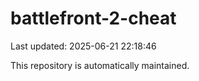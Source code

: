 # battlefront-2-cheat

Last updated: 2025-06-21 22:18:46

This repository is automatically maintained.
